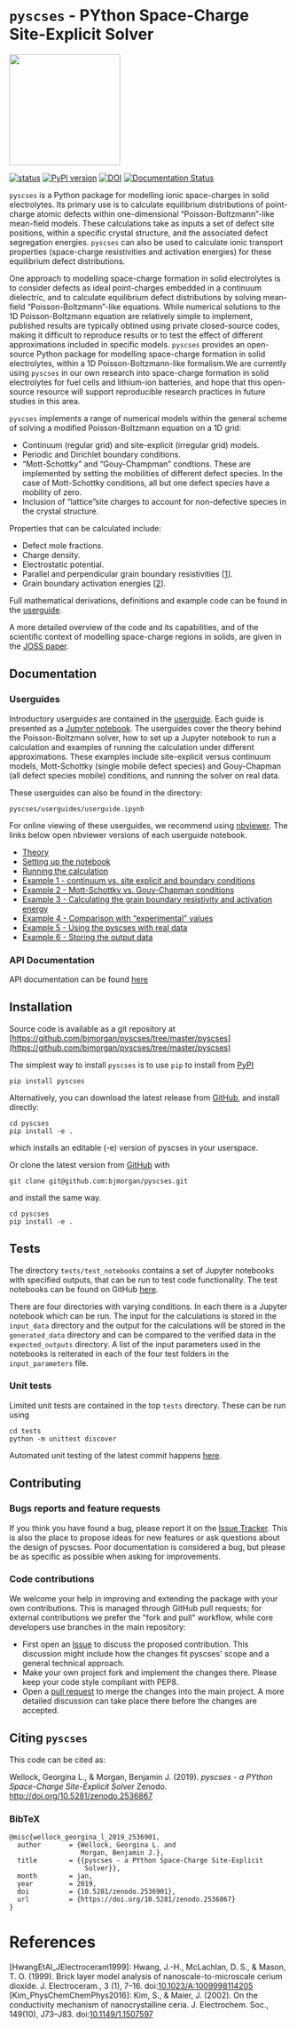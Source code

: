 # `pyscses` - PYthon Space-Charge Site-Explicit Solver

<img src="https://github.com/bjmorgan/pyscses/blob/master/logo.png" width="200px"/>

[![status](http://joss.theoj.org/papers/803ed6dd19f453819bdd3ed9ceadf3b3/status.svg)](http://joss.theoj.org/papers/803ed6dd19f453819bdd3ed9ceadf3b3)
[![PyPI version](https://badge.fury.io/py/pyscses.svg)](https://badge.fury.io/py/pyscses)
[![DOI](https://zenodo.org/badge/90385184.svg)](https://zenodo.org/badge/latestdoi/90385184)
[![Documentation Status](https://readthedocs.org/projects/pyscses/badge/?version=latest)](https://pyscses.readthedocs.io/en/latest/?badge=latest)

`pyscses` is a Python package for modelling ionic space-charges in solid electrolytes. Its primary use is to calculate equilibrium distributions of point-charge atomic defects within one-dimensional &ldquo;Poisson-Boltzmann&rdquo;-like mean-field models. These calculations take as inputs a set of defect site positions, within a specific crystal structure, and the associated defect segregation energies. `pyscses` can also be used to calculate ionic transport properties (space-charge resistivities and activation energies) for these equilibrium defect distributions.

One approach to modelling space-charge formation in solid electrolytes is to consider defects as ideal point-charges embedded in a continuum dielectric, and to calculate equilibrium defect distributions by solving mean-field &ldquo;Poisson-Boltzmann&rdquo;-like equations. While numerical solutions to the 1D Poisson-Boltzmann equation are relatively simple to implement, published results are typically obtined using private closed-source codes, making it difficult to reproduce results or to test the effect of different approximations included in specific models. ``pyscses`` provides an open-source Python package for modelling space-charge formation in solid electrolytes, within a 1D Poisson-Boltzmann-like formalism.We are currently using ``pyscses`` in our own research into space-charge formation in solid electrolytes for fuel cells and lithium-ion batteries, and hope that this open-source resource will support reproducible research practices in future studies in this area.

``pyscses`` implements a range of numerical models within the general scheme of solving a modified Poisson-Boltzmann equation on a 1D grid:
- Continuum (regular grid) and site-explicit (irregular grid) models.
- Periodic and Dirichlet boundary conditions.
- &ldquo;Mott-Schottky&rdquo; and &ldquo;Gouy-Champman&rdquo; condtions. These are implemented by setting the mobilities of different defect species. In the case of Mott-Schottky conditions, all but one defect species have a mobility of zero.
- Inclusion of &ldquo;lattice&rdquo;site charges to account for non-defective species in the crystal structure.

Properties that can be calculated include:
- Defect mole fractions.
- Charge density.
- Electrostatic potential.
- Parallel and perpendicular grain boundary resistivities \[[1](HwangEtAl_JElectroceram1999)\].
- Grain boundary activation energies \[[2](Kim_PhysChemChemPhys2016)\].

Full mathematical derivations, definitions and example code can be found in the [userguide](https://github.com/bjmorgan/pyscses/blob/master/userguides/notebooks/userguide.ipynb). 

A more detailed overview of the code and its capabilities, and of the scientific context of modelling space-charge regions in solids, are given in the [JOSS paper](http://joss.theoj.org/papers/803ed6dd19f453819bdd3ed9ceadf3b3).

## Documentation
### Userguides
Introductory userguides are contained in the [userguide](https://github.com/bjmorgan/pyscses/blob/master/userguides/README.md). Each guide is presented as a [Jupyter notebook](http://jupyter-notebook.readthedocs.io/en/latest/#). The userguides cover the theory behind the Poisson-Boltzmann solver, how to set up a Jupyter notebook to run a calculation and examples of running the calculation under different approximations. These examples include site-explicit versus continuum models, Mott-Schottky (single mobile defect species) and Gouy-Chapman (all defect species mobile) conditions,  and running the solver on real data.

These userguides can also be found in the directory:
```
pyscses/userguides/userguide.ipynb
```
For online viewing of these userguides, we recommend using [nbviewer](https://nbviewer.jupyter.org). The links below open nbviewer versions of each userguide notebook.
- [Theory](https://nbviewer.jupyter.org/github/bjmorgan/pyscses/blob/master/userguides/notebooks/Theory.ipynb)
- [Setting up the notebook](https://nbviewer.jupyter.org/github/bjmorgan/pyscses/blob/master/userguides/notebooks/Setting_up.ipynb)
- [Running the calculation](https://nbviewer.jupyter.org/github/bjmorgan/pyscses/blob/master/userguides/notebooks/Running.ipynb)
- [Example 1 - continuum vs. site explicit and boundary conditions](https://nbviewer.jupyter.org/github/bjmorgan/pyscses/blob/master/userguides/notebooks/Ex_1_BC.ipynb)
- [Example 2 - Mott-Schottky vs. Gouy-Chapman conditions](https://nbviewer.jupyter.org/github/bjmorgan/pyscses/blob/master/userguides/notebooks/Ex_2_MSGC.ipynb)
- [Example 3 - Calculating the grain boundary resistivity and activation energy](https://nbviewer.jupyter.org/github/bjmorgan/pyscses/blob/master/userguides/notebooks/Ex_3_Res.ipynb)
- [Example 4 - Comparison with &ldquo;experimental&rdquo; values](https://nbviewer.jupyter.org/github/bjmorgan/pyscses/blob/master/userguides/notebooks/Ex_4_MSapp.ipynb)
- [Example 5 - Using the pyscses with real data](https://nbviewer.jupyter.org/github/bjmorgan/pyscses/blob/master/userguides/notebooks/Ex_5_real_data.ipynb)
- [Example 6 - Storing the output data](https://nbviewer.jupyter.org/github/bjmorgan/pyscses/blob/master/userguides/notebooks/Ex_6_store_data.ipynb)

### API Documentation
API documentation can be found [here](https://pyscses.readthedocs.io/en/latest/)

## Installation
Source code is available as a git repository at [https://github.com/bjmorgan/pyscses/tree/master/pyscses](https://github.com/bjmorgan/pyscses/tree/master/pyscses)
  
The simplest way to install `pyscses` is to use `pip` to install from [PyPI](https://pypi.org/project/pyscses/)
```
pip install pyscses
```

Alternatively, you can download the latest release from [GitHub](https://github.com/bjmorgan/pyscses/releases), and install directly:
```
cd pyscses
pip install -e .
```
which installs an editable (-e) version of pyscses in your userspace.

Or clone the latest version from [GitHub](https://github.com/bjmorgan/pyscses/releases) with
```
git clone git@github.com:bjmorgan/pyscses.git
```
and install the same way.
```
cd pyscses
pip install -e .
```
## Tests

The directory `tests/test_notebooks` contains a set of Jupyter notebooks with specified outputs, that can be run to test code functionality. The test notebooks can be found on GitHub [here](https://github.com/bjmorgan/pyscses/tree/master/tests/test_notebooks).

There are four directories with varying conditions. In each there is a Jupyter notebook which can be run. The input for the calculations is stored in the `input_data` directory and the output for the calculations will be stored in the `generated_data` directory and can be compared to the verified data in the `expected_outputs` directory. A list of the input parameters used in the notebooks is reiterated in each of the four test folders in the `input_parameters` file. 

### Unit tests

Limited unit tests are contained in the top `tests` directory. These can be run using
```
cd tests
python -m unittest discover
```
Automated unit testing of the latest commit happens [here](https://travis-ci.org/bjmorgan/pyscses/).

## Contributing

### Bugs reports and feature requests

If you think you have found a bug, please report it on the [Issue Tracker](https://github.com/bjmorgan/pyscses/issues). This is also the place to propose ideas for new features or ask questions about the design of pyscses. Poor documentation is considered a bug, but please be as specific as possible when asking for improvements.

### Code contributions

We welcome your help in improving and extending the package with your own contributions. This is managed through GitHub pull requests; for external contributions we prefer the "fork and pull" workflow, while core developers use branches in the main repository:

- First open an [Issue](https://github.com/bjmorgan/pyscses/issues) to discuss the proposed contribution. This discussion might include how the changes fit pyscses' scope and a general technical approach.
- Make your own project fork and implement the changes there. Please keep your code style compliant with PEP8.
- Open a [pull request](https://github.com/bjmorgan/pyscses/pulls) to merge the changes into the main project. A more detailed discussion can take place there before the changes are accepted.

## Citing `pyscses`

This code can be cited as:

Wellock, Georgina L., & Morgan, Benjamin J. (2019). *pyscses - a PYthon Space-Charge Site-Explicit Solver* Zenodo. http://doi.org/10.5281/zenodo.2536867

### BibTeX

```
@misc{wellock_georgina_l_2019_2536901,
  author       = {Wellock, Georgina L. and
                  Morgan, Benjamin J.},
  title        = {{pyscses - a PYthon Space-Charge Site-Explicit 
                   Solver}},
  month        = jan,
  year         = 2019,
  doi          = {10.5281/zenodo.2536901},
  url          = {https://doi.org/10.5281/zenodo.2536867}
}
```

# References

[HwangEtAl_JElectroceram1999]: Hwang, J.-H., McLachlan, D. S., & Mason, T. O. (1999). Brick layer model analysis of nanoscale-to-microscale cerium dioxide. J. Electroceram., 3 (1), 7–16. doi:[10.1023/A:1009998114205](https://dx.doi.org/10.1023/A:1009998114205)
[Kim_PhysChemChemPhys2016]: Kim, S., & Maier, J. (2002). On the conductivity mechanism of nanocrystalline ceria. J. Electrochem. Soc., 149(10), J73–J83. doi:[10.1149/1.1507597](https://dx.doi.org/10.1149/1.1507597)

